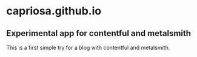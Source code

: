 # capriosa.github.io
## Experimental app for contentful and metalsmith
This is a first simple try for a blog with contentful and metalsmith.

